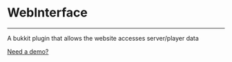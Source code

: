 # WebInterface
------
A bukkit plugin that allows the website accesses server/player data

[Need a demo?](https://github.com/zhouhaha/What-The-Demo)
